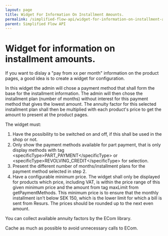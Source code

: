 ```yaml
---
layout: page
title: Widget For Information On Installment Amounts.
permalink: /simplified-flow-api/widget-for-information-on-installment-amounts./
parent: Simplified Flow API
---
```



# Widget for information on installment amounts. 

If you want to dislay a "pay from xx per month" information on the
product pages, a good idea is to create a widget for configuration.

In this widget the admin will chose a payment method that shall form the
base for the installment information. The admin will then chose the
installment plan (number of months) without interest for this payment
method that gives the lowest amount. The annuity factor for this
selected installment plan shall then be multiplied with each product's
price to get the amount to present at the product pages.

The widget must:

1.  Have the possibility to be switched on and off, if this shall be
    used in the shop or not.
2.  Only show the payment methods available for part payment, that is
    only display methods with tag
    \<specificType\>PART_PAYMENT\</specificType\> or
    \<specificType\>REVOLVING_CREDIT\</specificType\> for selection.
3.  Present the different number of months/installment plans for the
    payment method selected in step 2.
4.  Have a configurable minimum price. The widget shall only be
    displayed for products which price, including VAT, is within the
    price range of this given minimum price and the amount from tag
    maxLimit from getPaymentMethods. This minimum price is to ensure
    that the monthly installment isn't below SEK 150, which is the lower
    limit for which a bill is sent from Resurs.
The prices should be rounded up to the next even amount.

You can collect available annuity factors by the ECom library.

Cache as much as possible to avoid unnecessary calls to ECom.

